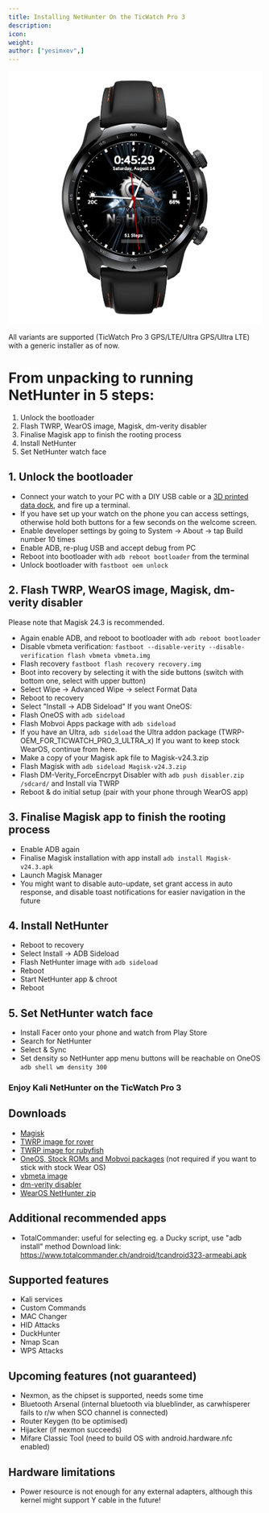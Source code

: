 ```yaml
---
title: Installing NetHunter On the TicWatch Pro 3
description:
icon:
weight:
author: ["yesimxev",]
---
```


![](NetHunter-TicWatchPro3.png)

All variants are supported (TicWatch Pro 3 GPS/LTE/Ultra GPS/Ultra LTE) with a generic installer as of now.

# From unpacking to running NetHunter in 5 steps:

1. Unlock the bootloader
2. Flash TWRP, WearOS image, Magisk, dm-verity disabler
3. Finalise Magisk app to finish the rooting process
4. Install NetHunter
5. Set NetHunter watch face 

## 1. Unlock the bootloader

- Connect your watch to your PC with a DIY USB cable or a [3D printed data dock](https://social.thangs.com/m/59021), and fire up a terminal. 
- If you have set up your watch on the phone you can access settings, otherwise hold both buttons for a few seconds on the welcome screen.
- Enable developer settings by going to System -> About -> tap Build number 10 times
- Enable ADB, re-plug USB and accept debug from PC
- Reboot into bootloader with `adb reboot bootloader` from the terminal 
- Unlock bootloader with `fastboot oem unlock`

## 2. Flash TWRP, WearOS image, Magisk, dm-verity disabler

Please note that Magisk 24.3 is recommended.

- Again enable ADB, and reboot to bootloader with `adb reboot bootloader`
- Disable vbmeta verification: `fastboot --disable-verity --disable-verification flash vbmeta vbmeta.img`
- Flash recovery `fastboot flash recovery recovery.img`
- Boot into recovery by selecting it with the side buttons (switch with bottom one, select with upper button)
- Select Wipe -> Advanced Wipe -> select Format Data
- Reboot to recovery
- Select "Install -> ADB Sideload"
If you want OneOS:
- Flash OneOS with `adb sideload`
- Flash Mobvoi Apps package with `adb sideload`
- If you have an Ultra, `adb sideload` the Ultra addon package (TWRP-OEM_FOR_TICWATCH_PRO_3_ULTRA_x) 
If you want to keep stock WearOS, continue from here. 
- Make a copy of your Magisk apk file to Magisk-v24.3.zip
- Flash Magisk with `adb sideload Magisk-v24.3.zip`
- Flash DM-Verity_ForceEncrpyt Disabler with `adb push disabler.zip /sdcard/` and Install via TWRP
- Reboot & do initial setup (pair with your phone through WearOS app)

## 3. Finalise Magisk app to finish the rooting process

- Enable ADB again
- Finalise Magisk installation with app install `adb install Magisk-v24.3.apk`
- Launch Magisk Manager
- You might want to disable auto-update, set grant access in auto response, and disable toast notifications for easier navigation in the future

## 4. Install NetHunter

- Reboot to recovery
- Select Install -> ADB Sideload
- Flash NetHunter image with `adb sideload`
- Reboot 
- Start NetHunter app & chroot
- Reboot

## 5. Set NetHunter watch face

- Install Facer onto your phone and watch from Play Store
- Search for NetHunter
- Select & Sync
- Set density so NetHunter app menu buttons will be reachable on OneOS `adb shell wm density 300`

### Enjoy Kali NetHunter on the TicWatch Pro 3

## Downloads

- [Magisk](https://build.nethunter.com/contributors/re4son/catfish/TicWatch-Pro-3-files/Magisk-v24.3.apk)
- [TWRP image for rover](https://build.nethunter.com/contributors/re4son/catfish/TicWatch-Pro-3-files/rover_recovery.img)
- [TWRP image for rubyfish](https://build.nethunter.com/contributors/re4son/catfish/TicWatch-Pro-3-files/rubyfish_recovery.img)
- [OneOS, Stock ROMs and Mobvoi packages](https://build.nethunter.com/contributors/re4son/catfish/TicWatch-Pro-3-files/OS) (not required if you want to stick with stock Wear OS)
- [vbmeta image](https://build.nethunter.com/contributors/re4son/catfish/TicWatch-Pro-3-files/vbmeta.img)
- [dm-verity disabler](https://build.nethunter.com/contributors/re4son/catfish/TicWatch-Pro-3-files/Disable-DM-Verity_ForceEncrypt.zip)
- [WearOS NetHunter zip](https://build.nethunter.com/contributors/re4son/catfish/nethunter-2022.2b-generic-armhf-kalifs-nano.zip)

## Additional recommended apps

- TotalCommander: useful for selecting eg. a Ducky script, use "adb install" method
Download link: https://www.totalcommander.ch/android/tcandroid323-armeabi.apk

## Supported features

- Kali services
- Custom Commands
- MAC Changer
- HID Attacks
- DuckHunter
- Nmap Scan
- WPS Attacks

## Upcoming features (not guaranteed)

- Nexmon, as the chipset is supported, needs some time
- Bluetooth Arsenal (internal bluetooth via blueblinder, as carwhisperer fails to r/w when SCO channel is connected)
- Router Keygen (to be optimised)
- Hijacker (if nexmon succeeds)
- Mifare Classic Tool (need to build OS with android.hardware.nfc enabled)

## Hardware limitations

- Power resource is not enough for any external adapters, although this kernel might support Y cable in the future!

